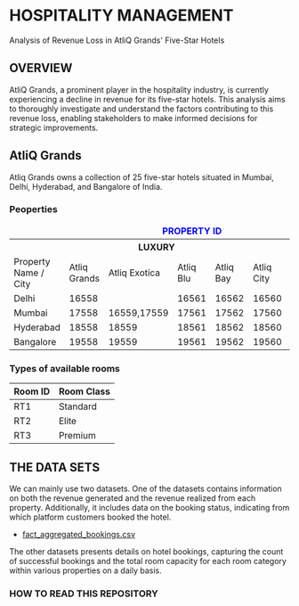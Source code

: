 # HOSPITALITY MANAGEMENT

Analysis of Revenue Loss in AtliQ Grands' Five-Star Hotels

## OVERVIEW
AtliQ Grands, a prominent player in the hospitality industry, is currently experiencing a decline in revenue for its five-star hotels. This analysis aims to thoroughly investigate and understand the factors contributing to this revenue loss, enabling stakeholders to make informed decisions for strategic improvements.

## AtliQ Grands
Atliq Grands owns a collection of 25 five-star hotels situated in Mumbai, Delhi, Hyderabad, and Bangalore of India.

### Peoperties
<body>

  <table>
    <thead>
      <!-- Add a large row with the title "PROPERTY ID" above the header row -->
      <tr>
        <td colspan="8" style="font-weight: bold; text-align: center; color: blue;"> PROPERTY ID</td>
      </tr>
      <!-- Existing rows -->
   </thead>
    <tbody>
      <tr>
        <th></th>
        <th colspan="4">LUXURY</th>
        <th colspan="3">BUSINESS</th>
      </tr>
      <tr>
        <td rowspan="2">Property Name / City</td>
        <td rowspan="2">Atliq Grands</td>
        <td rowspan="2">Atliq Exotica</td>
        <td rowspan="2">Atliq Blu</td>
        <td rowspan="2">Atliq Bay</td>
        <td rowspan="2">Atliq City</td>
        <td rowspan="2">Atliq Palace</td>
        <td rowspan="2">Atliq Seasons</td>
      </tr>
      <tr></tr>
      <tr>
        <td>Delhi</td>
        <td>16558</td>
        <td></td>
        <td>16561</td>
        <td>16562</td>
        <td>16560</td>
        <td>16563</td>
        <td></td>
      </tr>
      <tr>
        <td>Mumbai</td>
        <td>17558</td>
        <td>16559,17559	</td>
        <td>17561</td>
        <td>17562</td>
        <td>17560</td>
        <td>175634</td>
        <td>17564</td>
      </tr>
      <tr>
        <td>Hyderabad</td>
        <td>18558</td>
        <td>18559</td>
        <td>18561</td>
        <td>18562</td>
        <td>18560</td>
        <td>18563</td>
        <td></td>
      </tr>
      <tr>
        <td>Bangalore</td>
        <td>19558</td>
        <td>19559</td>
        <td>19561</td>
        <td>19562</td>
        <td>19560</td>
        <td>19563</td>
        <td></td>
      </tr>
    </tbody>
  </table>

</body>


### Types of available rooms

<body>

  <table>
    <thead>
      <tr>
        <th>Room ID</th>
        <th>Room Class</th>
      </tr>
    </thead>
    <tbody>
      <tr>
        <td>RT1</td>
        <td>Standard</td>
      </tr>
      <tr>
        <td>RT2</td>
        <td>Elite</td>
      </tr>
      <tr>
        <td>RT3</td>
        <td>Premium</td>
      </tr>
    </tbody>
  </table>

</body>


## THE DATA SETS 

We can mainly use two datasets. One of the datasets contains information on both the revenue generated and the revenue realized from each property. Additionally, it includes data on the booking status, indicating from which platform customers booked the hotel. 

- [fact_aggregated_bookings.csv](https://github.com/sidiquegithub/HOSPITALITY-PROJECT/blob/main/DATA/fact_aggregated_bookings.csv)

The other datasets presents details on hotel bookings, capturing the count of successful bookings and the total room capacity for each room category within various properties on a daily basis. 

### HOW TO READ THIS REPOSITORY

